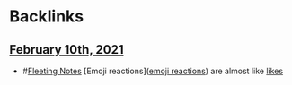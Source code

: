 
# Backlinks
## [February 10th, 2021](<February 10th, 2021.md>)
- #[Fleeting Notes](<Fleeting Notes.md>) [Emoji reactions]([emoji reactions](<emoji reactions.md>)) are almost like [likes](<likes.md>)

